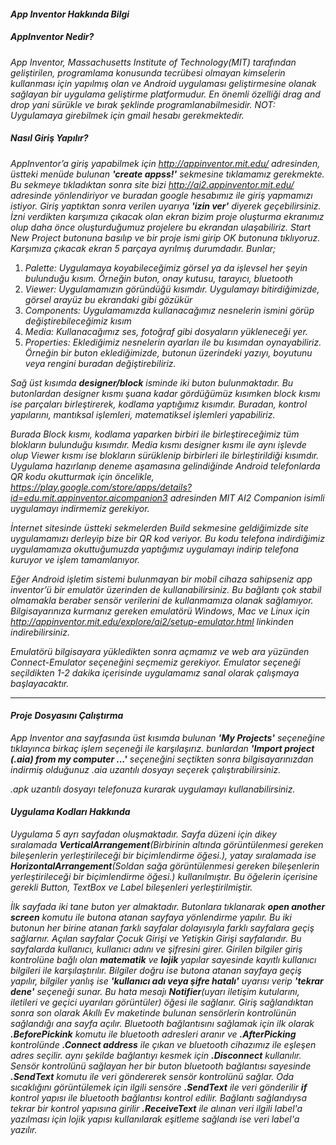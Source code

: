 #### *App Inventor Hakkında Bilgi* 
##### *AppInventor Nedir?*
*App Inventor, Massachusetts Institute of Technology(MIT) tarafından geliştirilen, programlama konusunda tecrübesi olmayan kimselerin kullanması için yapılmış olan ve Android uygulaması geliştirmesine olanak sağlayan bir uygulama geliştirme platformudur. En önemli özelliği drag and drop yani sürükle ve bırak şeklinde programlanabilmesidir.
NOT: Uygulamaya girebilmek için gmail hesabı gerekmektedir.*
##### *Nasıl Giriş Yapılır?*
*AppInventor’a giriş yapabilmek için http://appinventor.mit.edu/ adresinden, üstteki menüde bulunan **'create appss!'** sekmesine tıklamamız gerekmekte.*
*Bu sekmeye tıkladıktan sonra site bizi http://ai2.appinventor.mit.edu/ adresinde yönlendiriyor ve buradan google hesabımız ile giriş yapmamızı istiyor. Giriş yaptıktan sonra verilen uyarıya **'izin ver'** diyerek geçebilirsiniz.
İzni verdikten karşımıza çıkacak olan ekran bizim proje oluşturma ekranımız olup daha önce oluşturduğumuz projelere bu ekrandan ulaşabiliriz.*
*Start New Project butonuna basılıp ve bir proje ismi girip OK butonuna tıklıyoruz.
Karşımıza çıkacak ekran 5 parçaya ayrılmış durumdadır. Bunlar;*
1. *Palette: Uygulamaya koyabileceğimiz görsel ya da işlevsel her şeyin bulunduğu kısım. Örneğin buton, onay kutusu, tarayıcı, bluetooth*
2. *Viewer: Uygulamamızın göründüğü kısımdır. Uygulamayı bitirdiğimizde, görsel arayüz bu ekrandaki gibi gözükür*
3. *Components: Uygulamamızda kullanacağımız nesnelerin ismini görüp değiştirebileceğimiz kısım*
4. *Media: Kullanacağımız ses, fotoğraf gibi dosyaların yükleneceği yer.*
5. *Properties: Eklediğimiz nesnelerin ayarları ile bu kısımdan oynayabiliriz. Örneğin bir buton eklediğimizde, butonun üzerindeki yazıyı, boyutunu veya rengini buradan değiştirebiliriz.*

*Sağ üst kısımda **designer/block** isminde iki buton bulunmaktadır. Bu butonlardan designer kısmı şuana kadar gördüğümüz kısımken block kısmı ise parçaları birleştirerek, kodlama yaptığımız kısımdır. Buradan, kontrol yapılarını, mantıksal işlemleri, matematiksel işlemleri yapabiliriz.*
   
*Burada Block kısmı, kodlama yaparken birbiri ile birleştireceğimiz tüm blokların bulunduğu kısımdır. Media kısmı designer kısmı ile aynı işlevde olup Viewer kısmı ise blokların sürüklenip birbirleri ile birleştirildiği kısımdır.
Uygulama hazırlanıp deneme aşamasına gelindiğinde Android telefonlarda QR kodu okutturmak için öncelikle, https://play.google.com/store/apps/details?id=edu.mit.appinventor.aicompanion3 adresinden MIT AI2 Companion isimli uygulamayı indirmemiz gerekiyor.*

*İnternet sitesinde üstteki sekmelerden Build sekmesine geldiğimizde site uygulamamızı derleyip bize bir QR kod veriyor. Bu kodu telefona indirdiğimiz uygulamamıza okuttuğumuzda yaptığımız uygulamayı indirip telefona kuruyor ve işlem tamamlanıyor.*

*Eğer Android işletim sistemi bulunmayan bir mobil cihaza sahipseniz app inventor’ü bir emulatör üzerinden de kullanabilirsiniz. Bu bağlantı çok stabil olmamakla beraber sensör verilerini de kullanmamıza olanak sağlamıyor. Bilgisayarınıza kurmanız gereken emulatörü Windows, Mac ve Linux için  http://appinventor.mit.edu/explore/ai2/setup-emulator.html linkinden indirebilirsiniz.*
   
*Emulatörü bilgisayara yükledikten sonra açmamız ve web ara yüzünden Connect-Emulator seçeneğini seçmemiz gerekiyor. Emulator seçeneği seçildikten 1-2 dakika içerisinde uygulamamız sanal olarak çalışmaya başlayacaktır.*
________________________________________________________________________________________________________________________________________
#### *Proje Dosyasını Çalıştırma*
*App Inventor ana sayfasında üst kısımda bulunan **'My Projects'** seçeneğine tıklayınca birkaç işlem seçeneği ile karşılaşırız. bunlardan **'Import project (.aia) from my computer ...'** seçeneğini seçtikten sonra bilgisayarınızdan indirmiş olduğunuz .aia uzantılı dosyayı seçerek çalıştırabilirsiniz.*

*.apk uzantılı dosyayı telefonuza kurarak uygulamayı kullanabilirsiniz.*

#### *Uygulama Kodları Hakkında*
*Uygulama 5 ayrı sayfadan oluşmaktadır. Sayfa düzeni için dikey sıralamada **VerticalArrangement**(Birbirinin altında görüntülenmesi gereken bileşenlerin yerleştirileceği bir biçimlendirme öğesi.), yatay sıralamada ise **HorizontalArrangement**(Soldan sağa görüntülenmesi gereken bileşenlerin yerleştirileceği bir biçimlendirme öğesi.) kullanılmıştır. Bu öğelerin içerisine gerekli Button, TextBox ve Label bileşenleri yerleştirilmiştir.*

*İlk sayfada iki tane buton yer almaktadır. Butonlara tıklanarak **open another screen** komutu ile butona atanan sayfaya yönlendirme yapılır. Bu iki butonun her birine atanan farklı sayfalar dolayısıyla farklı sayfalara geçiş sağlarnır. Açılan sayfalar Çocuk Girişi ve Yetişkin Girişi sayfalarıdır. Bu sayfalarda kullanıcı, kullanıcı adını ve şifresini girer. Girilen bilgiler giriş kontrolüne bağlı olan **matematik** ve **lojik** yapılar sayesinde kayıtlı kullanıcı bilgileri ile karşılaştırılır. Bilgiler doğru ise butona atanan sayfaya geçiş yapılır, bilgiler yanlış ise **'kullanıcı adı veya şifre hatalı'** uyarısı verip **'tekrar dene'** seçeneği sunar. Bu hata mesajı **Notifier**(uyarı iletişim kutularını, iletileri ve geçici uyarıları görüntüler) öğesi ile sağlanır. Giriş sağlandıktan sonra son olarak Akıllı Ev maketinde bulunan sensörlerin kontrolünün sağlandığı ana sayfa açılır. Bluetooth bağlantısını sağlamak için ilk olarak **.BeforePickink** komutu ile bluetooth adresleri aranır ve **.AfterPicking** kontrolünde **.Connect address** ile çıkan ve bluetooth cihazımız ile eşleşen adres seçilir. aynı şekilde bağlantıyı kesmek için **.Disconnect** kullanılır. Sensör kontrolünü sağlayan her bir buton bluetooth bağlantısı sayesinde **.SendText** komutu ile veri göndererek sensör kontrolünü sağlar. Oda sıcaklığını görüntülemek için ilgili sensöre **.SendText** ile veri gönderilir **if** kontrol yapısı ile bluetooth bağlantısı kontrol edilir. Bağlantı sağlandıysa tekrar bir kontrol yapısına girilir **.ReceiveText** ile  alınan veri ilgili label'a yazılması için lojik yapısı kullanılarak eşitleme sağlandı ise veri label'a yazılır.* 

